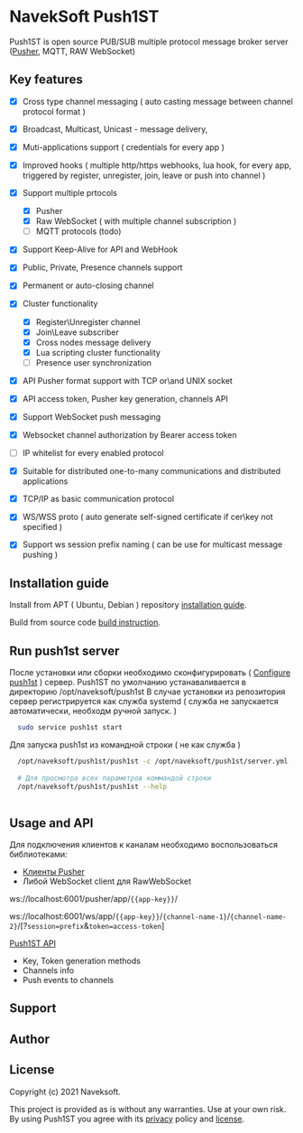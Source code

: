 # NavekSoft Push1ST
Push1ST is open source PUB/SUB multiple protocol message broker server ([Pusher](https://pusher.com/), MQTT, RAW WebSocket) 

## Key features
 - [x] Cross type channel messaging ( auto casting message between channel protocol format )
 - [x] Broadcast, Multicast, Unicast - message delivery, 
 - [x] Muti-applications support ( credentials for every app )
 - [x] Improved hooks  ( multiple http/https webhooks, lua hook,  for every app, triggered by register, unregister, join, leave or push into channel )
 - [x] Support multiple prtocols 
   - [x] Pusher
   - [x] Raw WebSocket ( with multiple channel subscription )
   - [ ] MQTT protocols (todo)
 - [x] Support Keep-Alive for API and WebHook
 - [x] Public, Private, Presence channels support
 - [x] Permanent or auto-closing channel 
 - [x] Cluster functionality
   - [x] Register\Unregister channel
   - [x] Join\Leave subscriber
   - [x] Cross nodes message delivery
   - [x] Lua scripting cluster functionality
   - [ ] Presence user synchronization
 - [x] API Pusher format support with TCP or\and UNIX socket
 - [x] API access token, Pusher key generation, channels API
 - [x] Support WebSocket push messaging
 - [x] Websocket channel authorization by Bearer access token
 - [ ] IP whitelist for every enabled protocol
 - [x] Suitable for distributed one-to-many communications and distributed applications 
 - [x] TCP/IP as basic communication protocol
 - [x] WS/WSS proto ( auto generate self-signed certificate if cer\key not specified )
 - [x] Support ws session prefix naming ( can be use for multicast message pushing )


## Installation guide

Install from APT ( Ubuntu, Debian ) repository [installation guide](/readme/installation.md).

Build from source code [build instruction](/readme/build.md).

## Run push1st server

После установки или сборки необходимо сконфигурировать ( [Configure push1st](/readme/configure.md) ) сервер. Push1ST по умолчанию устанаваливается в директорию /opt/naveksoft/push1st
В случае установки из репозитория сервер регистрируется как служба systemd ( служба не запускается автоматически, необходм ручной запуск. )

```bash
  sudo service push1st start
```
 
 Для запуска push1st из командной строки ( не как служба )

```bash
  /opt/naveksoft/push1st/push1st -c /opt/naveksoft/push1st/server.yml -V4
  
  # Для просмотра всех параметров коммандой строки
  /opt/naveksoft/push1st/push1st --help
  
```

## Usage and API 

Для подключения клиентов к каналам необходимо воспользоваться библиотеками:
- [Клиенты Pusher](https://pusher.com/docs/channels/channels_libraries/libraries/)
- Либой WebSocket client для RawWebSocket

ws://localhost:6001/pusher/app/`{{app-key}}`/ 

ws://localhost:6001/ws/app/`{{app-key}}`/`{channel-name-1}`/`{channel-name-2}`/[?`session=prefix`&`token=access-token`]


[Push1ST API](/readme/api.md)

- Key, Token generation methods
- Channels info
- Push events to channels

## Support

## Author 

## License

Copyright (c) 2021 Naveksoft.

This project is provided as is without any warranties. Use at your own risk.<br/>
By using Push1ST you agree with its [privacy](PRIVACY.md) policy and [license](LICENSE.md).
